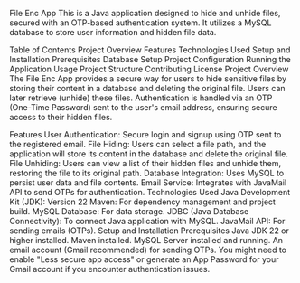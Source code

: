File Enc App
This is a Java application designed to hide and unhide files, secured with an OTP-based authentication system. It utilizes a MySQL database to store user information and hidden file data.

Table of Contents
Project Overview
Features
Technologies Used
Setup and Installation
Prerequisites
Database Setup
Project Configuration
Running the Application
Usage
Project Structure
Contributing
License
Project Overview
The File Enc App provides a secure way for users to hide sensitive files by storing their content in a database and deleting the original file. Users can later retrieve (unhide) these files. Authentication is handled via an OTP (One-Time Password) sent to the user's email address, ensuring secure access to their hidden files.

Features
User Authentication: Secure login and signup using OTP sent to the registered email.
File Hiding: Users can select a file path, and the application will store its content in the database and delete the original file.
File Unhiding: Users can view a list of their hidden files and unhide them, restoring the file to its original path.
Database Integration: Uses MySQL to persist user data and file contents.
Email Service: Integrates with JavaMail API to send OTPs for authentication.
Technologies Used
Java Development Kit (JDK): Version 22
Maven: For dependency management and project build.
MySQL Database: For data storage.
JDBC (Java Database Connectivity): To connect Java application with MySQL.
JavaMail API: For sending emails (OTPs).
Setup and Installation
Prerequisites
Java JDK 22 or higher installed.
Maven installed.
MySQL Server installed and running.
An email account (Gmail recommended) for sending OTPs. You might need to enable "Less secure app access" or generate an App Password for your Gmail account if you encounter authentication issues.
